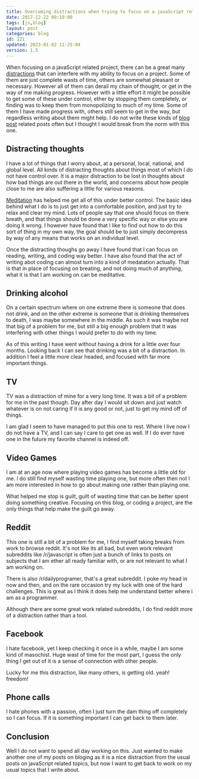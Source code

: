 ```yaml
---
title: Overcoming distractions when trying to focus on a javaScript related project.
date: 2017-12-22 09:19:00
tags: [js,blog]
layout: post
categories: blog
id: 121
updated: 2023-01-02 11:25:04
version: 1.5
---
```


When focusing on a javaScript related project, there can be a great many [distractions](https://en.wikipedia.org/wiki/Distraction) that can interfere with my ability to focus on a project. Some of them are just complete wasts of time, others are somewhat pleasant or necessary. However all of them can derail my chain of thought, or get in the way of me making progress. However with a little effort it might be possible to get some of these under control, ether by stopping them completely, or finding was to keep them from monopolizing to much of my time. Some of them I have made progress with, others still seem to get in the way, but regardless writing about them might help. I do not write these kinds of [blog post](/categories/blog/) related posts often but I thought I would break from the norm with this one.

<!-- more -->


## Distracting thoughts

I have a lot of things that I worry about, at a personal, local, national, and global level. All kinds of distracting thoughts about things most of which I do not have control over. It is a major distraction to be lost in thoughts about how bad things are out there in the world, and concerns about how people close to me are also suffering a little for various reasons.

[Meditation](https://en.wikipedia.org/wiki/Meditation) has helped me get all of this under better control. The basic idea behind what I do is to just get into a comfortable position, and just try to relax and clear my mind. Lots of people say that one should focus on there breath, and that things should be done a very specific way or else you are doing it wrong. I however have found that I like to find out how to do this sort of thing in my own way, the goal should be to just simply decompress by way of any means that works on an individual level.

Once the distracting thoughs go away I have found that I can focus on reading, writing, and coding way better. I have also found that the act of writing abot coding can almost turn into a kind of medatation actually. That is that in place of focusing on breating, and not doing much of anything, what it is that I am working on can be meditative.

## Drinking alcohol

On a certain spectrum where on one extreme there is someone that does not drink, and on the other extreme is someone that is drinking themselves to death, I was maybe somewhere in the middle. As such it was maybe not that big of a problem for me, but still a big enough problem that it was interfering with other things I would prefer to do with my time.

As of this writing I have went without having a drink for a little over four months. Looking back I can see that drinking was a bit of a distraction. In addition I feel a little more clear headed, and focused with far more important things.

## TV

TV was a distraction of mine for a very long time. It was a bit of a problem for me in the past though. Day after day I would sit down and just watch whatever is on not caring if it is any good or not, just to get my mind off of things.

I am glad I seem to have managed to put this one to rest. Where I live now I do not have a TV, and I can say I care to get one as well. If I do ever have one in the future my favorite channel is indeed off.

## Video Games

I am at an age now where playing video games has become a little old for me. I do still find myself wasting time playing one, but more often then not I am more interested in how to go about making one rather than playing one.

What helped me stop is guilt, guilt of wasting time that can be better spent doing something creative. Focusing on this blog, or coding a project, are the only things that help make the guilt go away.

## Reddit

This one is still a bit of a problem for me, I find myself taking breaks from work to browse reddit. It's not like its all bad, but even work relevant subreddits like /r/javascript is often just a bunch of links to posts on subjects that I am ether all ready familiar with, or are not relevant to what I am working on.

There is also /r/dailyprogramer, that's a great subreddit. I poke my head in now and then, and on the rare occasion try my luck with one of the hard challenges. This is great as I think it does help me understand better where i am as a programmer. 

Although there are some great work related subreddits, I do find reddit more of a distraction rather than a tool.

## Facebook

I hate facebook, yet I keep checking it once in a while, maybe I am some kind of masochist. Huge wast of time for the most part, I guess the only thing I get out of it is a sense of connection with other people.

Lucky for me this distraction, like many others, is getting old. yeah! freedom!

## Phone calls

I hate phones with a passion, often I just turn the dam thing off completely so I can focus. If it is something important I can get back to them later.

## Conclusion

Well I do not want to spend all day working on this. Just wanted to make another one of my posts on bloging as it is a nice distraction from the usual posts on javaScript related topics, but now I want to get back to work on my usual topics that I write about.
